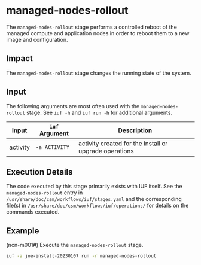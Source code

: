 # managed-nodes-rollout

The `managed-nodes-rollout` stage performs a controlled reboot of the managed compute and application nodes in order to reboot them to a new image and configuration.

## Impact

The `managed-nodes-rollout` stage changes the running state of the system.

## Input

The following arguments are most often used with the `managed-nodes-rollout` stage. See `iuf -h` and `iuf run -h` for additional arguments.

| Input           | `iuf` Argument | Description |
| --------------- | -------------- | ----------- |
| activity        | `-a ACTIVITY`  | activity created for the install or upgrade operations |

## Execution Details

The code executed by this stage primarily exists with IUF itself. See the `managed-nodes-rollout` entry in `/usr/share/doc/csm/workflows/iuf/stages.yaml` and the corresponding file(s) in `/usr/share/doc/csm/workflows/iuf/operations/` for details on the commands executed.

## Example

(ncn-m001#) Execute the `managed-nodes-rollout` stage.

```bash
iuf -a joe-install-20230107 run -r managed-nodes-rollout
```
